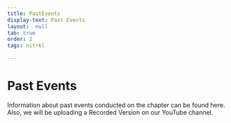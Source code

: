 ```yaml
---
title: PastEvents
display-text: Past Events
layout:  null
tab: true
order: 2
tags: nitrkl

---
```


# Past Events
Information about past events conducted on the chapter can be found here.
Also, we will be uploading a Recorded Version on our YouTube channel.

